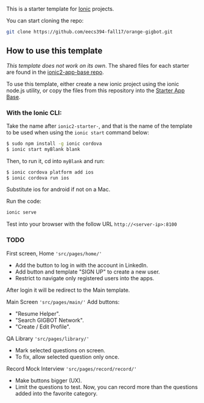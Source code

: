 This is a starter template for [Ionic](http://ionicframework.com/docs/) projects.

You can start cloning the repo:
```bash
git clone https://github.com/eecs394-fall17/orange-gigbot.git
```

## How to use this template

*This template does not work on its own*. The shared files for each starter are found in the [ionic2-app-base repo](https://github.com/ionic-team/ionic2-app-base).

To use this template, either create a new ionic project using the ionic node.js utility, or copy the files from this repository into the [Starter App Base](https://github.com/ionic-team/ionic2-app-base).

### With the Ionic CLI:

Take the name after `ionic2-starter-`, and that is the name of the template to be used when using the `ionic start` command below:

```bash
$ sudo npm install -g ionic cordova
$ ionic start myBlank blank
```

Then, to run it, cd into `myBlank` and run:

```bash
$ ionic cordova platform add ios
$ ionic cordova run ios
```

Substitute ios for android if not on a Mac.

Run the code:
```bash
ionic serve
```
Test into your browser with the follow URL `http://<server-ip>:8100`

### TODO ###

First screen, Home `'src/pages/home/'`
 - Add the button to log in with the account in LinkedIn.
 - Add button and template "SIGN UP" to create a new user.
 - Restrict to navigate only registered users into the apps.

After login it will be redirect to the Main template.

Main Screen `'src/pages/main/'`
 Add buttons:
  - "Resume Helper".
  - "Search GIGBOT Network".
  - "Create / Edit Profile".

QA Library `'src/pages/library/'`
  - Mark selected questions on screen.
  - To fix, allow selected question only once.

Record Mock Interview `'src/pages/record/record/'`
 - Make buttons bigger (UX).
 - Limit the questions to test. Now, you can record more than the questions added into the favorite category.